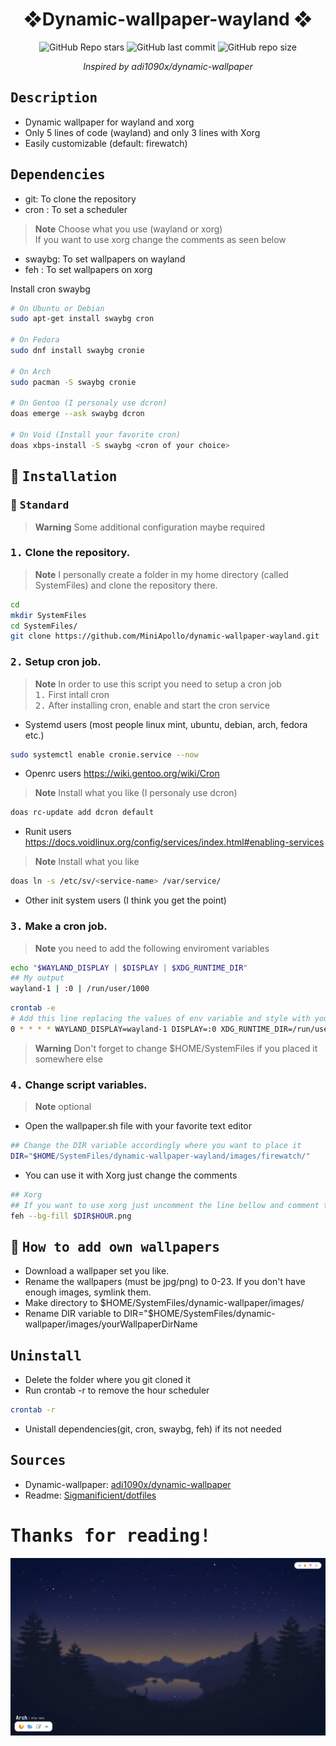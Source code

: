<div align="center">

# ❖Dynamic-wallpaper-wayland ❖

![GitHub Repo stars](https://img.shields.io/github/stars/MiniApollo/dynamic-wallpaper-wayland?style=for-the-badge&labelColor=1B2330&color=807EDD) ![GitHub last commit](https://img.shields.io/github/last-commit/MiniApollo/dynamic-wallpaper-wayland?style=for-the-badge&labelColor=1B2330&color=807EDD) ![GitHub repo size](https://img.shields.io/github/repo-size/MiniApollo/dynamic-wallpaper-wayland?style=for-the-badge&labelColor=1B2330&color=807EDD)

*Inspired by adi1090x/dynamic-wallpaper*

</div>

## <samp>Description</samp>

- Dynamic wallpaper for wayland and xorg
- Only 5 lines of code (wayland) and only 3 lines with Xorg
- Easily customizable (default: firewatch)

## <samp>Dependencies</samp>

- git: To clone the repository
- cron : To set a scheduler
> **Note**
> Choose what you use (wayland or xorg) <br>
> If you want to use xorg change the comments as seen below
- swaybg: To set wallpapers on wayland
- feh : To set wallpapers on xorg

Install cron swaybg
```bash
# On Ubuntu or Debian
sudo apt-get install swaybg cron

# On Fedora
sudo dnf install swaybg cronie

# On Arch
sudo pacman -S swaybg cronie

# On Gentoo (I personaly use dcron)
doas emerge --ask swaybg dcron

# On Void (Install your favorite cron)
doas xbps-install -S swaybg <cron of your choice>
```

## :wrench: <samp>Installation</samp>

### :paperclip: <samp>Standard</samp>

> **Warning**
> Some additional configuration maybe required

### <kbd>1.</kbd> Clone the repository.

> **Note**
> I personally create a folder in my home directory (called SystemFiles) and clone the repository there.
```bash
cd
mkdir SystemFiles
cd SystemFiles/
git clone https://github.com/MiniApollo/dynamic-wallpaper-wayland.git
```
### <kbd>2.</kbd> Setup cron job.
> **Note**
> In order to use this script you need to setup a cron job <br>
<kbd>1.</kbd> First intall cron <br>
<kbd>2.</kbd> After installing cron, enable and start the cron service <br>
- Systemd users (most people linux mint, ubuntu, debian, arch, fedora etc.)
```bash
sudo systemctl enable cronie.service --now
```
- Openrc users
https://wiki.gentoo.org/wiki/Cron
> **Note**
> Install what you like (I personaly use dcron)
```bash
doas rc-update add dcron default
```
- Runit users
https://docs.voidlinux.org/config/services/index.html#enabling-services
> **Note**
> Install what you like
```bash
doas ln -s /etc/sv/<service-name> /var/service/
```
- Other init system users (I think you get the point)

### <kbd>3.</kbd> Make a cron job.
> **Note**
> you need to add the following enviroment variables

```bash
echo "$WAYLAND_DISPLAY | $DISPLAY | $XDG_RUNTIME_DIR"
## My output
wayland-1 | :0 | /run/user/1000
```

```bash
crontab -e
# Add this line replacing the values of env variable and style with yours
0 * * * * WAYLAND_DISPLAY=wayland-1 DISPLAY=:0 XDG_RUNTIME_DIR=/run/user/1000 $HOME/SystemFiles/dynamic-wallpaper-wayland/wallpaper.sh
```

> **Warning**
> Don't forget to change $HOME/SystemFiles if you placed it somewhere else

### <kbd>4.</kbd> Change script variables.
> **Note**
> optional
- Open the wallpaper.sh file with your favorite text editor

```bash
## Change the DIR variable accordingly where you want to place it
DIR="$HOME/SystemFiles/dynamic-wallpaper-wayland/images/firewatch/"
```
- You can use it with Xorg just change the comments

```bash
## Xorg
## If you want to use xorg just uncomment the line bellow and comment the wayland lines above
feh --bg-fill $DIR$HOUR.png
```

## :bookmark_tabs: <samp>How to add own wallpapers</samp>

- Download a wallpaper set you like.
- Rename the wallpapers (must be jpg/png) to 0-23. If you don't have enough images, symlink them.
- Make directory to $HOME/SystemFiles/dynamic-wallpaper/images/
- Rename DIR variable to DIR="$HOME/SystemFiles/dynamic-wallpaper/images/yourWallpaperDirName

## <samp>Uninstall</samp>
- Delete the folder where you git cloned it
- Run crontab -r to remove the hour scheduler
```bash
crontab -r
```
- Unistall dependencies(git, cron, swaybg, feh) if its not needed

## <samp>Sources</samp>

- Dynamic-wallpaper: [adi1090x/dynamic-wallpaper](https://github.com/adi1090x/dynamic-wallpaper)
- Readme: [Sigmanificient/dotfiles](https://github.com/Sigmanificient/dotfiles)

# <samp>Thanks for reading!</samp>

![alt dwall](https://raw.githubusercontent.com/adi1090x/files/master/dynamic-wallpaper/lakeside.gif)

